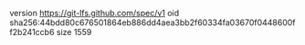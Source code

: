 version https://git-lfs.github.com/spec/v1
oid sha256:44bdd80c676501864eb886dd4aea3bb2f60334fa03670f0448600ff2b241ccb6
size 1559
